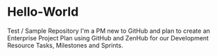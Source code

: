 # Hello-World
Test / Sample Repository
I'm a PM new to GitHub and plan to create an Enterprise Project Plan using GitHub and ZenHub for our Development Resource Tasks, Milestones and Sprints.
